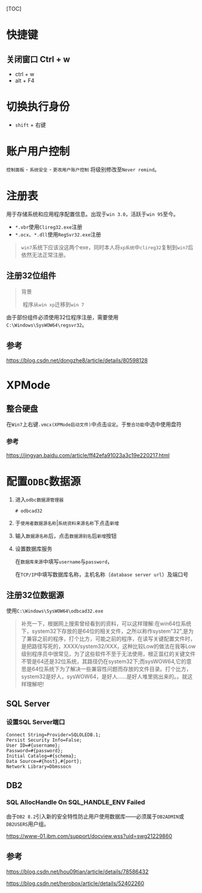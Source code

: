 [TOC]

# 快捷键

## 关闭窗口 Ctrl + w

- ctrl + w
- alt + F4

# 切换执行身份

- `shift` + 右键

# 账户用户控制

`控制面板` - `系统安全` - `更改用户账户控制` 将级别修改至`Never remind`。

# 注册表

用于存储系统和应用程序配置信息。出现于`win 3.0`，活跃于`win 95`至今。

- `*.vbr`使用`Clireg32.exe`注册
- `*.ocx`、`*.dll`使用`RegSvr32.exe`注册

> `win7`系统下应该没这两个exe，同时本人将`xp系统`中`clireg32`复制到`win7`后依然无法正常注册。

## 注册32位组件

> 背景
>
> ​	程序从`win xp`迁移到`win 7`

由于部份组件必须使用32位程序注册，需要使用`C:\Windows\SysWOW64\regsvr32`。

## 参考

https://blog.csdn.net/dongzhe8/article/details/80598128

# XPMode

## 整合硬盘

在`Win7`上右键`.vmcx(XPMode启动文件)`中点击`设定`。于`整合功能`中选中使用盘符

### 参考

https://jingyan.baidu.com/article/ff42efa91023a3c19e220217.html

# 配置`ODBC`数据源

1. 进入`odbc数据源管理器`

   ```shell
   # odbcad32
   ```

2. 于`使用者数据源名称`|`系统资料来源名称`下点击`新增`

3. 输入`数据源名称`后，点击`数据源别名`后`新增`按钮

4. 设置数据库服务

   在`数据库来源`中填写`username`与`password`，

   在`TCP/IP`中填写数据库名称，主机名称（`database server url`）及端口号

## 注册32位数据源

使用`C:\Windows\SysWOW64\odbcad32.exe`

> 补充一下，根据网上搜索曾经看到的资料，可以这样理解:在win64位系统下，system32下存放的是64位的相关文件，之所以称作system"32",是为了兼容之前的程序，打个比方，可能之前的程序，在读写关键配置文件时，是把路径写死的，XXXX/system32/XXX，这种比较Low的做法在我等Low级别程序员中很常见，为了这些软件不至于无法使用，根正苗红的关键文件不管是64还是32位系统，其路径仍在system32下;而sysWOW64,它的意思是64位系统下为了解决一些兼容性问题而存放的文件目录。打个比方，system32是好人，sysWOW64，是好人……是好人堆里挑出来的。。就这样理解吧!

## SQL Server

### 设置SQL Server端口

``` text 
Connect String=Provider=SQLOLEDB.1;
Persist Security Info=False;
User ID=#{username};
Password=#{password};
Initial Catalog=#{schema};
Data Source=#{host},#{port};
Network Library=Dbmssocn
```

## DB2

### SQL AllocHandle On SQL_HANDLE_ENV Failed

由于`DB2 8.2`引入新的安全特性防止用户使用数据库——必须属于`DB2ADMIN`或`DB2USERS`用户组。

https://www-01.ibm.com/support/docview.wss?uid=swg21229860

## 参考 

https://blog.csdn.net/hou09tian/article/details/78586432

https://blog.csdn.net/herobox/article/details/52402260